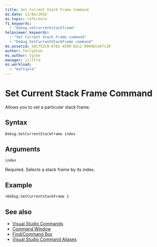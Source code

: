 ```yaml
---
title: Set Current Stack Frame Command
ms.date: 11/04/2016
ms.topic: reference
f1_keywords:
  - "debug.setcurrentstackframe"
helpviewer_keywords:
  - "Set Current Stack Frame command"
  - "Debug.SetCurrentStackFrame command"
ms.assetid: 3dcf52c0-6781-4598-bac2-0094dce67c20
author: TerryGLee
ms.author: tglee
manager: jillfra
ms.workload:
  - "multiple"
---
```

# Set Current Stack Frame Command
Allows you to set a particular stack frame.

## Syntax

```cmd
Debug.SetCurrentStackFrame index
```

## Arguments
`index`

Required. Selects a stack frame by its index.

## Example

```cmd
>Debug.SetCurrentStackFrame 1
```

## See also

- [Visual Studio Commands](../../ide/reference/visual-studio-commands.md)
- [Command Window](../../ide/reference/command-window.md)
- [Find/Command Box](../../ide/find-command-box.md)
- [Visual Studio Command Aliases](../../ide/reference/visual-studio-command-aliases.md)